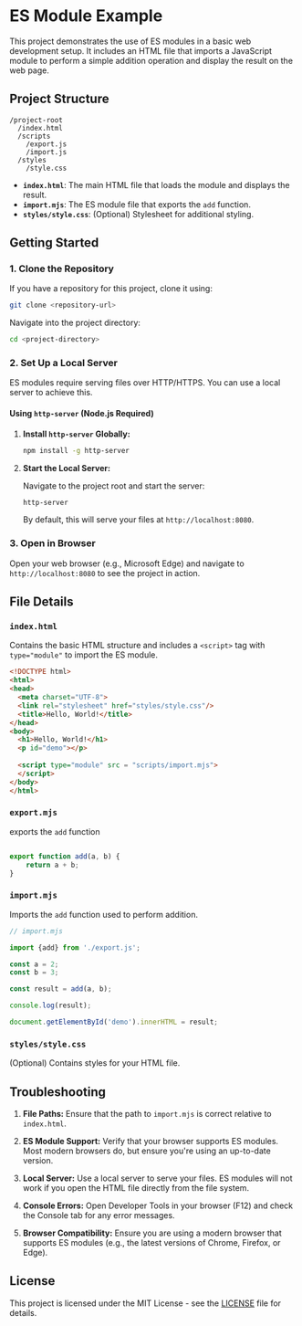 # ES Module Example

This project demonstrates the use of ES modules in a basic web development setup. It includes an HTML file that imports a JavaScript module to perform a simple addition operation and display the result on the web page.

## Project Structure

```
/project-root
  /index.html
  /scripts
    /export.js
    /import.js
  /styles
    /style.css
```

- **`index.html`**: The main HTML file that loads the module and displays the result.
- **`import.mjs`**: The ES module file that exports the `add` function.
- **`styles/style.css`**: (Optional) Stylesheet for additional styling.

## Getting Started

### 1. Clone the Repository

If you have a repository for this project, clone it using:

```bash
git clone <repository-url>
```

Navigate into the project directory:

```bash
cd <project-directory>
```

### 2. Set Up a Local Server

ES modules require serving files over HTTP/HTTPS. You can use a local server to achieve this.

#### Using `http-server` (Node.js Required)

1. **Install `http-server` Globally:**

   ```bash
   npm install -g http-server
   ```

2. **Start the Local Server:**

   Navigate to the project root and start the server:

   ```bash
   http-server
   ```

   By default, this will serve your files at `http://localhost:8080`.

### 3. Open in Browser

Open your web browser (e.g., Microsoft Edge) and navigate to `http://localhost:8080` to see the project in action.

## File Details

### `index.html`

Contains the basic HTML structure and includes a `<script>` tag with `type="module"` to import the ES module.

```html
<!DOCTYPE html>
<html>
<head>
  <meta charset="UTF-8">
  <link rel="stylesheet" href="styles/style.css"/>
  <title>Hello, World!</title>
</head>
<body>
  <h1>Hello, World!</h1>
  <p id="demo"></p>
  
  <script type="module" src = "scripts/import.mjs">
  </script>
</body>
</html>
```

### `export.mjs`

exports the `add` function 

```javascript

export function add(a, b) {
    return a + b;
}
```
### `import.mjs`

Imports the `add` function used to perform addition.

```javascript
// import.mjs

import {add} from './export.js';

const a = 2;
const b = 3;

const result = add(a, b);

console.log(result);

document.getElementById('demo').innerHTML = result;
```

### `styles/style.css`

(Optional) Contains styles for your HTML file.

## Troubleshooting

1. **File Paths:** Ensure that the path to `import.mjs` is correct relative to `index.html`.

2. **ES Module Support:** Verify that your browser supports ES modules. Most modern browsers do, but ensure you're using an up-to-date version.

3. **Local Server:** Use a local server to serve your files. ES modules will not work if you open the HTML file directly from the file system.

4. **Console Errors:** Open Developer Tools in your browser (F12) and check the Console tab for any error messages.

5. **Browser Compatibility:** Ensure you are using a modern browser that supports ES modules (e.g., the latest versions of Chrome, Firefox, or Edge).

## License

This project is licensed under the MIT License - see the [LICENSE](LICENSE) file for details.